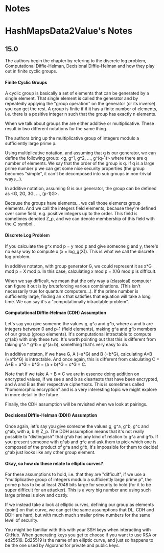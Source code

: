 # Notes


# HashMapsData2Value's Notes

## 15.0

The authors begin the chapter by refering to the discrete log problem, Computational Diffie-Helman, Decisional Diffie-Helman and how they play out in finite cyclic groups. 


#### Finite Cyclic Groups

A cyclic group is basically a set of elements that can be generated by a single element. That single element is called the generator and by repeatedly applying the "group operation" on the generator (or its inverse) you can get the rest. A group is finite if if it has a finite number of elements, i.e. there is a positive integer n such that the group has exactly n elements.

When we talk about groups the are either additive or multiplicative. These result in two different notations for the same thing.

The authors bring up the multiplicative group of integers modulo a sufficiently large prime p. 

Using multiplicative notation, and assuming that g is our generator, we can define the following group: \<g, g^1, g^2, ..., g^(q-1)\> where there are q number of elements. We say that the order of the group is q. If q is a large prime number p we can get some nice security properties (the group becomes "simple", it can't be decomposed into sub groups in non-trivial ways...).

In additive notation, assuming G is our generator, the group can be defined as \<G, 2G, 3G, ..., (p-1)G>. 

Because the groups have elements... we call those elements group elements. And we call the integers field elements, because they're defined over some field, e.g. positive integers up to the order. This field is sometimes denoted Z_p, and we can denote membership of this field with the ∈ symbol..

#### Discrete Log Problem

If you calculate the g^x mod p = y mod p and give someone g and y, there's no easy way to compute x (x = log_g(X)). This is what we call the discrete log problem. 

In additive notaton, with group generator G, we could represent it as x\*G mod p = X mod p. In this case, calculating x mod p = X/G mod p is difficult. 

When we say difficult, we mean that the only way a (classical) computer can figure it out is by bruteforcing various combinations. (This isn't necessarily true for quantum computers...). If the prime number is sufficiently large, finding an x that satisfies that equation will take a long time. We can say it's a "computationally intractable problem".

#### Computational Diffie-Helman (CDH) Assumption

Let's say you give someone the values g, g^a and g^b, where a and b are integers between 0 and p-1 (field elements), making g^a and g^b members of our group (group elements). It's computational intractable to compute g^(ab) with only these two. It's worth pointing out that this is different from taking g^a * g^b = g^(a+b), something that's very easy to do.

In additive notaton, if we have G, A (=a\*G) and B (=b\*G), calculating A\*B (=a\*b\*G) is intractable. And once again, this is different from calculating C = A+B = a\*G + b\*G = (a + b)\*G = c\*G = C.

Note that if we take A + B = C we are in essence doing addition on encrypted values, if we see a and b as cleartexts that have been encrypted, and A and B as their respective ciphertexts. This is sometimes called "homomorphic encryption" and is a very interesting topic we might explore in more detail in the future.

Finally, the CDH assumption will be revisited when we look at pairings.

#### Decisional Diffie-Helman (DDH) Assumption

Once again, let's say you give someone the values g, g^a, g^b, g^c and g^ab, with a, b ∈ Z_p. The DDH assumption means that it's not really possible to "distinguish" that g^ab has any kind of relation to g^a and g^b. If you present someone with g^ab and g^c and ask them to pick which one is composed of the product of g^a and g^b, it's impossible for them to decide! g^ab just looks like any other group element.

#### Okay, so how do these relate to elliptic curves?

For these assumptions to hold, i.e. that they are "difficult", if we use a "multiplicative group of integers modulo a sufficiently large prime p", the prime p has to be at least 2048 bits large for security to hold (for it to be super difficult for an attacker). This is a very big number and using such large primes is slow and costly.

If we instead take a look at elliptic curves, defining our group as elements (point) on that curve, we can get the same assumptions that DL, CDH and DDH are hard, but with much much smaller prime numbers for the same level of security.

You might be familiar with this with your SSH keys when interacting with GitHub. When generating keys you get to choose if you want to use RSA or ed25519. Ed25519 is the name of an elliptic curve, and just so happens to be the one used by Algorand for private and public keys.